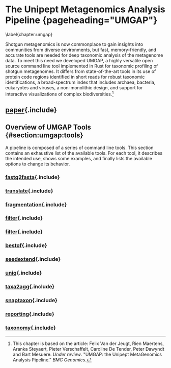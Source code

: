 # The Unipept Metagenomics Analysis Pipeline {pageheading="UMGAP"}
\label{chapter:umgap}

Shotgun metagenomics is now commonplace to gain insights into
communities from diverse environments, but fast, memory-friendly, and
accurate tools are needed for deep taxonomic analysis of the metagenome
data. To meet this need we developed UMGAP, a highly versatile open
source command line tool implemented in Rust for taxonomic profiling of
shotgun metagenomes. It differs from state-of-the-art tools in its use
of protein code regions identified in short reads for robust taxonomic
identifications, a broad-spectrum index that includes archaea, bacteria,
eukaryotes and viruses, a non-monolithic design, and support for
interactive visualizations of complex biodiversities.[^foot:umgap]

[^foot:umgap]: This chapter is based on the article: Felix Van der
Jeugt, Rien Maertens, Aranka Steyaert, Pieter Verschaffelt, Caroline
De Tender, Peter Dawyndt and Bart Mesuere. *Under review*. "UMGAP: the
Unipept MetaGenomics Analysis Pipeline." *BMC Genomics*.

## [paper](paper.md){.include}

## Overview of UMGAP Tools {#section:umgap:tools}

A pipeline is composed of a series of command line tools. This section
contains an exhaustive list of the available tools. For each tool, it
describes the intended use, shows some examples, and finally lists the
available options to change its behavior.

### [fastq2fasta](components/fastq2fasta.md){.include}

### [translate](components/translate.md){.include}

### [fragmentation](components/fragmentation.md){.include}

### [filter](components/filter.md){.include}

### [filter](components/pept2lca.md){.include}

### [bestof](components/bestof.md){.include}

### [seedextend](components/seedextend.md){.include}

### [uniq](components/uniq.md){.include}

### [taxa2agg](components/taxa2agg.md){.include}

### [snaptaxon](components/snaptaxon.md){.include}

### [reporting](components/reporting.md){.include}

### [taxonomy](components/taxonomy.md){.include}
